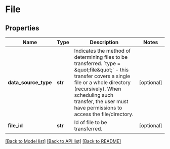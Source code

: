 # File

## Properties
Name | Type | Description | Notes
------------ | ------------- | ------------- | -------------
**data_source_type** | **str** | Indicates the method of determining files to be transferred.  &#x60;type &#x3D; \&quot;file\&quot;&#x60; - this transfer covers a single file or a whole directory (recursively). When scheduling such transfer, the user must have permissions to access the file/directory.  | [optional] 
**file_id** | **str** | Id of file to be transferred. | [optional] 

[[Back to Model list]](../README.md#documentation-for-models) [[Back to API list]](../README.md#documentation-for-api-endpoints) [[Back to README]](../README.md)

